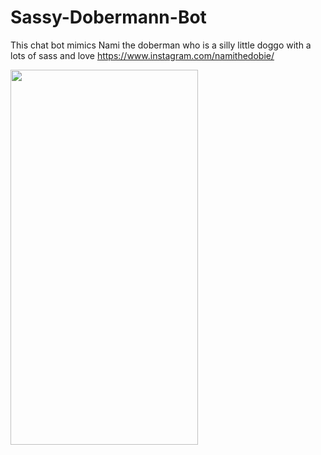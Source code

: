 # Sassy-Dobermann-Bot

This chat bot mimics Nami the doberman who is a silly little doggo with a lots of sass and love
https://www.instagram.com/namithedobie/

<img src = "https://github.com/user-attachments/assets/bb840a5f-6e40-478d-9167-00536e788342" width = 300 height = 600>
